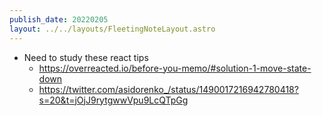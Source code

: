 ```yaml
---
publish_date: 20220205    
layout: ../../layouts/FleetingNoteLayout.astro
---
```

- Need to study these react tips 
  - https://overreacted.io/before-you-memo/#solution-1-move-state-down
  - https://twitter.com/asidorenko_/status/1490017216942780418?s=20&t=jOjJ9rytgwwVpu9LcQTpGg
